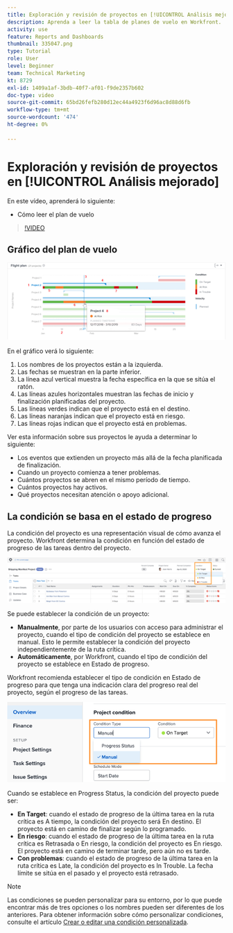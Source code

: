 ```yaml
---
title: Exploración y revisión de proyectos en [!UICONTROL Análisis mejorado]
description: Aprenda a leer la tabla de planes de vuelo en Workfront.
activity: use
feature: Reports and Dashboards
thumbnail: 335047.png
type: Tutorial
role: User
level: Beginner
team: Technical Marketing
kt: 8729
exl-id: 1409a1af-3bdb-40f7-af01-f9de2357b602
doc-type: video
source-git-commit: 65bd26fefb280d12ec44a4923f6d96ac8d88d6fb
workflow-type: tm+mt
source-wordcount: '474'
ht-degree: 0%

---
```


# Exploración y revisión de proyectos en [!UICONTROL Análisis mejorado]

En este vídeo, aprenderá lo siguiente:

* Cómo leer el plan de vuelo

>[!VIDEO](https://video.tv.adobe.com/v/335047/?quality=12&learn=on)

## Gráfico del plan de vuelo

![Imagen de un gráfico de plan de vuelo con números que coinciden con las viñetas siguientes](assets/section-2-1.png)

En el gráfico verá lo siguiente:

1. Los nombres de los proyectos están a la izquierda.
1. Las fechas se muestran en la parte inferior.
1. La línea azul vertical muestra la fecha específica en la que se sitúa el ratón.
1. Las líneas azules horizontales muestran las fechas de inicio y finalización planificadas del proyecto.
1. Las líneas verdes indican que el proyecto está en el destino.
1. Las líneas naranjas indican que el proyecto está en riesgo.
1. Las líneas rojas indican que el proyecto está en problemas.

Ver esta información sobre sus proyectos le ayuda a determinar lo siguiente:

* Los eventos que extienden un proyecto más allá de la fecha planificada de finalización.
* Cuando un proyecto comienza a tener problemas.
* Cuántos proyectos se abren en el mismo período de tiempo.
* Cuántos proyectos hay activos.
* Qué proyectos necesitan atención o apoyo adicional.

## La condición se basa en el estado de progreso

La condición del proyecto es una representación visual de cómo avanza el proyecto. Workfront determina la condición en función del estado de progreso de las tareas dentro del proyecto.

![Una imagen de los posibles estados de progreso](assets/section-2-2.png)

Se puede establecer la condición de un proyecto:

* **Manualmente**, por parte de los usuarios con acceso para administrar el proyecto, cuando el tipo de condición del proyecto se establece en manual. Esto le permite establecer la condición del proyecto independientemente de la ruta crítica.
* **Automáticamente**, por Workfront, cuando el tipo de condición del proyecto se establece en Estado de progreso.

Workfront recomienda establecer el tipo de condición en Estado de progreso para que tenga una indicación clara del progreso real del proyecto, según el progreso de las tareas.

![Una imagen de los posibles estados de progreso](assets/section-2-3.png)

Cuando se establece en Progress Status, la condición del proyecto puede ser:

* **En Target**: cuando el estado de progreso de la última tarea en la ruta crítica es A tiempo, la condición del proyecto será En destino. El proyecto está en camino de finalizar según lo programado.
* **En riesgo**: cuando el estado de progreso de la última tarea en la ruta crítica es Retrasada o En riesgo, la condición del proyecto es En riesgo. El proyecto está en camino de terminar tarde, pero aún no es tarde.
* **Con problemas**: cuando el estado de progreso de la última tarea en la ruta crítica es Late, la condición del proyecto es In Trouble. La fecha límite se sitúa en el pasado y el proyecto está retrasado.

>[!NOTE]
>
>Las condiciones se pueden personalizar para su entorno, por lo que puede encontrar más de tres opciones o los nombres pueden ser diferentes de los anteriores. Para obtener información sobre cómo personalizar condiciones, consulte el artículo [Crear o editar una condición personalizada](https://experienceleague.adobe.com/docs/workfront/using/administration-and-setup/customize/custom-conditions/create-edit-custom-conditions.html?lang=en).
